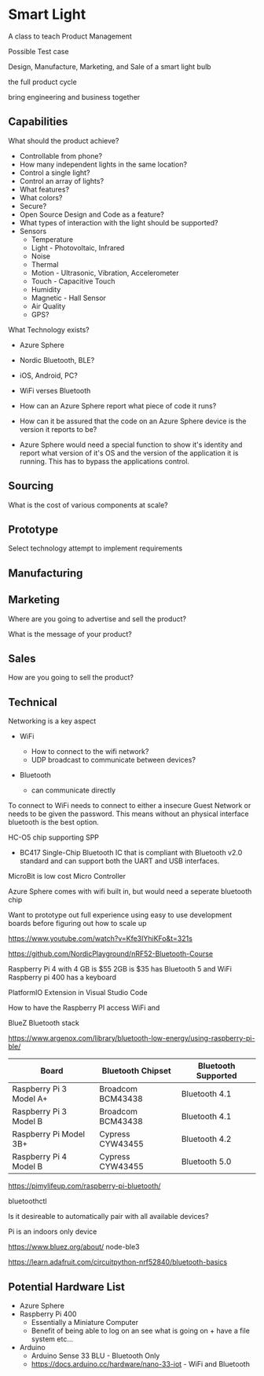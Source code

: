 # Smart Light

A class to teach Product Management

Possible Test case

Design, Manufacture, Marketing, and Sale of a smart light bulb

the full product cycle

bring engineering and business together


## Capabilities

What should the product achieve?

- Controllable from phone?
- How many independent lights in the same location?
- Control a single light?
- Control an array of lights?
- What features?
- What colors?
- Secure?
- Open Source Design and Code as a feature?
- What types of interaction with the light should be supported?
- Sensors
    - Temperature
    - Light - Photovoltaic, Infrared
    - Noise
    - Thermal
    - Motion - Ultrasonic, Vibration, Accelerometer
    - Touch - Capacitive Touch
    - Humidity
    - Magnetic - Hall Sensor
    - Air Quality
    - GPS?

What Technology exists?

- Azure Sphere
- Nordic Bluetooth, BLE?
- iOS, Android, PC?

- WiFi verses Bluetooth


- How can an Azure Sphere report what piece of code it runs?
- How can it be assured that the code on an Azure Sphere device is the version it reports to be?

- Azure Sphere would need a special function to show it's identity and report what version of it's OS and the version of the application it is running. This has to bypass the applications control.


## Sourcing

What is the cost of various components at scale?

## Prototype

Select technology attempt to implement requirements

## Manufacturing

## Marketing

Where are you going to advertise and sell the product?

What is the message of your product?

## Sales

How are you going to sell the product?


## Technical

Networking is a key aspect

- WiFi
    - How to connect to the wifi network?
    - UDP broadcast to communicate between devices?

- Bluetooth
    - can communicate directly

To connect to WiFi needs to connect to either a insecure Guest Network or needs to be given the password. This means without an physical interface bluetooth is the best option.

HC-O5 chip supporting SPP
- BC417 Single-Chip Bluetooth IC that is compliant with Bluetooth v2.0 standard and can support both the UART and USB interfaces.

MicroBit is low cost Micro Controller

Azure Sphere comes with wifi built in, but would need a seperate bluetooth chip

Want to prototype out full experience using easy to use development boards before figuring out how to scale up

https://www.youtube.com/watch?v=Kfe3IYhiKFo&t=321s

https://github.com/NordicPlayground/nRF52-Bluetooth-Course

Raspberry Pi 4 with 4 GB is $55 2GB is $35 has Bluetooth 5 and WiFi
Raspberry pi 400 has a keyboard

PlatformIO Extension in Visual Studio Code

How to have the Raspberry PI access WiFi and 

BlueZ Bluetooth stack

https://www.argenox.com/library/bluetooth-low-energy/using-raspberry-pi-ble/

Board                   | Bluetooth Chipset | Bluetooth Supported
---                     | ---               | ---
Raspberry Pi 3 Model A+ | Broadcom BCM43438 | Bluetooth 4.1
Raspberry Pi 3 Model B  | Broadcom BCM43438 | Bluetooth 4.1
Raspberry Pi Model 3B+  | Cypress CYW43455  | Bluetooth 4.2
Raspberry Pi 4 Model B  | Cypress CYW43455  | Bluetooth 5.0


https://pimylifeup.com/raspberry-pi-bluetooth/

bluetoothctl

Is it desireable to automatically pair with all available devices?

Pi is an indoors only device


https://www.bluez.org/about/
node-ble3

https://learn.adafruit.com/circuitpython-nrf52840/bluetooth-basics

## Potential Hardware List

- Azure Sphere
- Raspberry Pi 400
    - Essentially a Miniature Computer
    - Benefit of being able to log on an see what is going on + have a file system etc...
- Arduino 
    - Arduino Sense 33 BLU - Bluetooth Only
    - https://docs.arduino.cc/hardware/nano-33-iot - WiFi and Bluetooth